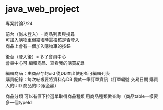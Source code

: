 # java_web_project

專案討論7/24

前台（尚未登入）= 商品列表與搜尋<br>
可加入購物車但結帳時需檢核是否登入<br>
商品上會有一個加入購物車的按鈕

後台（登入後）= 多了會員中心<br>
會員中心可 編輯商品、查看我的購買紀錄

編輯商品：由商品存的uid 從DB查出使用者可編輯列表<br>
購買紀錄：每次結帳要將資料存DB 變成一筆訂單資訊（訂單編號 交易日期 購買人的UID 商品的ID 跟金額）

商品分類 可以有個下拉選單取得商品種類 用商品種類做查詢 （商品table一樣要多一個typeId

